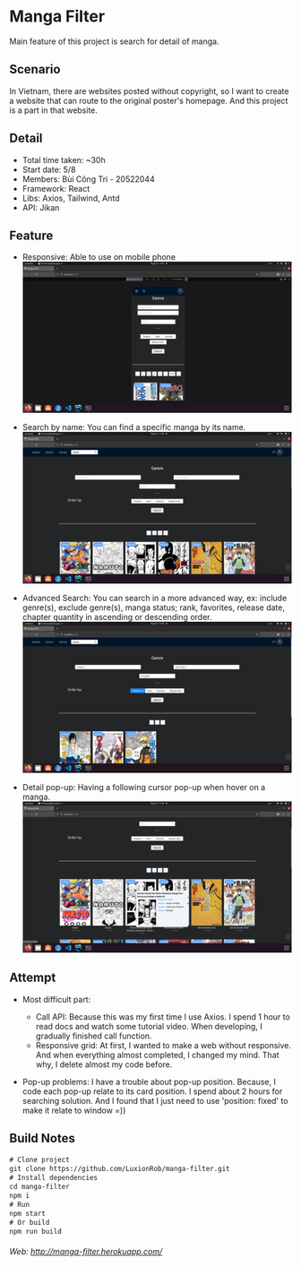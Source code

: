 # Manga Filter
Main feature of this project is search for detail of manga.

## Scenario
In Vietnam, there are websites posted without copyright, so I want to create a website that can route to the original poster's homepage. And this project is a part in that website.

## Detail
- Total time taken: ~30h
- Start date: 5/8
- Members: Bùi Công Tri - 20522044
- Framework: React
- Libs: Axios, Tailwind, Antd
- API: Jikan

## Feature
- Responsive: Able to use on mobile phone
  ![img.png](src/assets/git/images/responsive.png)

- Search by name: You can find a specific manga by its name.
  ![img.png](src/assets/git/images/feature_search.png)


- Advanced Search: You can search in a more advanced way, ex: include genre(s), exclude genre(s), manga status; rank, favorites, release date, chapter quantity in ascending or descending order.
  ![img.png](src/assets/git/images/feature_advanced_search.png)

- Detail pop-up: Having a following cursor pop-up when hover on a manga.
 ![img.png](src/assets/git/images/feature_pop_up.png)

## Attempt
- Most difficult part: 
  - Call API: Because this was my first time I use Axios. I spend 1 hour to read docs and watch some tutorial video. When developing, I gradually finished call function.
  - Responsive grid: At first, I wanted to make a web without responsive. And when everything almost completed, I changed my mind. That why, I delete almost my code before.

- Pop-up problems: I have a trouble about pop-up position. Because, I code each pop-up relate to its card position. I spend about 2 hours for searching solution. And I found that I just need to use 'position: fixed' to make it relate to window =))

## Build Notes
```
# Clone project 
git clone https://github.com/LuxionRob/manga-filter.git
# Install dependencies
cd manga-filter
npm i
# Run
npm start
# Or build
npm run build 
```

###### Web: http://manga-filter.herokuapp.com/
